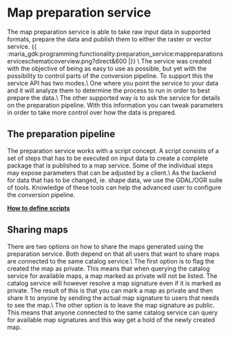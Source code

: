 # Map preparation service

The map preparation service is able to take raw input data in supported formats, prepare the data and publish them to either the raster or vector service.
{{ :maria_gdk:programming:functionality:preparation_service:mappreparationserviceschematicoverview.png?direct&600 |}}
\\
The service was created with the objective of being as easy to use as possible, but yet with the possibility to control parts of the conversion pipeline. To support this the service API has two modes.\\ 
One where you point the service to your data and it will analyze them to determine the process to run in order to best prepare the data.\\ 
The other supported way is to ask the service for details on the preparation pipeline. With this information you can tweak parameters in order to take more control over how the data is prepared.

## The preparation pipeline

The preparation service works with a script concept. A script consists of a set of steps that has to be executed on input data to create a complete package that is published to a map service. Some of the individual steps may expose parameters that can be adjusted by a client.\\
As the backend for data that has to be changed, ie. shape data, we use the GDAL/OGR suite of tools. Knowledge of these tools can help the advanced user to configure the conversion pipeline.

**[How to define scripts](maria_gdk/programming/functionality/mappreparation/tool_available)**
## Sharing maps

There are two options on how to share the maps generated using the preparation service. Both depend on that all users that want to share maps are connected to the same catalog service.\\
The first option is to flag the created the map as private. This means that when querying the catalog service for available maps, a map marked as private will not be listed. The catalog service will however resolve a map signature even if it is marked as private. The result of this is that you can mark a map as private and then share it to anyone by sending the actual map signature to users that needs to see the map.\\
The other option is to leave the map signature as public. This means that anyone connected to the same catalog service can query for available map signatures and this way get a hold of the newly created map.




